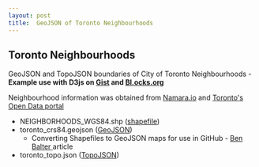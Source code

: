 ```yaml
---
layout: post
title:  GeoJSON of Toronto Neighbourhoods
---
```


## Toronto Neighbourhoods

GeoJSON and TopoJSON boundaries of City of Toronto Neighbourhoods - **Example use with D3js on [Gist](https://gist.github.com/jasonicarter/639c7f839c9c6e8c02a8eea9ac4bd1b0) and [Bl.ocks.org](http://bl.ocks.org/jasonicarter/639c7f839c9c6e8c02a8eea9ac4bd1b0)**

Neighbourhood information was obtained from [Namara.io](https://namara.io/#/data_sets/bada58de-25d0-4cd1-a686-92bd231786bd) and [Toronto's Open Data portal](http://www1.toronto.ca/wps/portal/contentonly?vgnextoid=04b489fe9c18b210VgnVCM1000003dd60f89RCRD&vgnextchannel=75d6e03bb8d1e310VgnVCM10000071d60f89RCRD)

* NEIGHBORHOODS_WGS84.shp ([shapefile](https://en.wikipedia.org/wiki/Shapefile))
* toronto_crs84.geojson ([GeoJSON](http://geojson.org/))
  * Converting Shapefiles to GeoJSON maps for use in GitHub - [Ben Balter ](http://ben.balter.com/2013/06/26/how-to-convert-shapefiles-to-geojson-for-use-on-github/) article
* toronto_topo.json ([TopoJSON](https://github.com/mbostock/topojson]))
